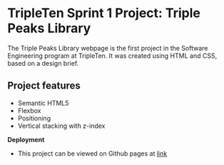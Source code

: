 # TripleTen Sprint 1 Project: Triple Peaks Library

The Triple Peaks Library webpage is the first project in the Software Engineering
program at TripleTen. It was created using HTML and CSS, based on a design brief.

## Project features

- Semantic HTML5
- Flexbox
- Positioning
- Vertical stacking with z-index

**Deployment**

- This project can be viewed on Github pages at [link](https://jared217.github.io/se_project_library)
